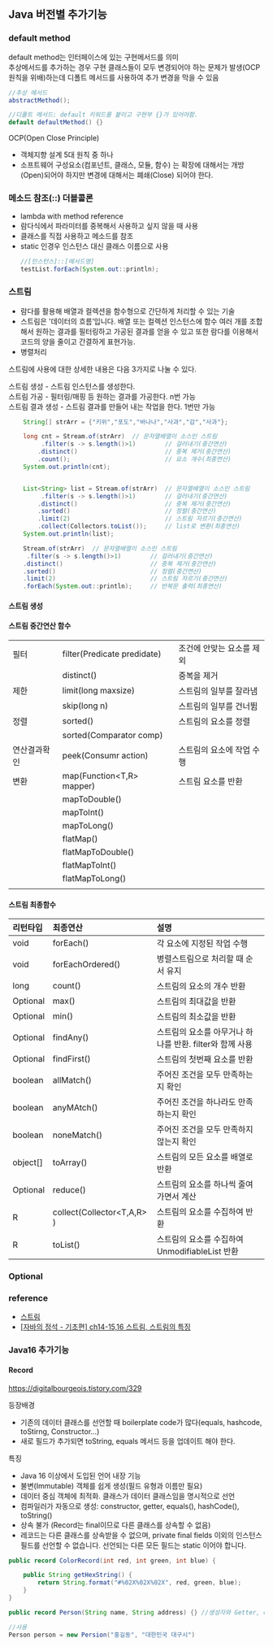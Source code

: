 ## Java 버전별 추가기능

### default method

default method는 인터페이스에 있는 구현메서드를 의미  
추상메서드를 추가하는 경우 구현 클래스들이 모두 변경되어야 하는 문제가 발생(OCP 원칙을 위배)하는데 디폴트 메서드를 사용하여 추가 변경을 막을 수 있음

```java
//추상 메서드
abstractMethod();

//디폴트 메서드: default 키워드를 붙이고 구현부 {}가 있어야함.
default defaultMethod() {}
```

OCP(Open Close Principle)

- 객체지향 설계 5대 원칙 중 하나
- 소프트웨어 구성요소(컴포넌트, 클래스, 모듈, 함수) 는 확장에 대해서는 개방(Open)되어야 하지만 변경에 대해서는 폐쇄(Close) 되어야 한다.

### 메소드 참조(::) 더블콜론

- lambda with method reference
- 람다식에서 파라미터를 중복해서 사용하고 싶지 않을 때 사용
- 클래스를 직접 사용하고 메소드를 참조
- static 인경우 인스턴스 대신 클래스 이름으로 사용
  ```java
  //[인스턴스]::[메서드명]
  testList.forEach(System.out::println);
  ```

### 스트림

- 람다를 활용해 배열과 컬렉션을 함수형으로 간단하게 처리할 수 있는 기술
- 스트림은 '데이터의 흐름’입니다. 배열 또는 컬렉션 인스턴스에 함수 여러 개를 조합해서 원하는 결과를 필터링하고 가공된 결과를 얻을 수 있고 또한 람다를 이용해서 코드의 양을 줄이고 간결하게 표현가능.
- 병렬처리

스트림에 사용에 대한 상세한 내용은 다음 3가지로 나눌 수 있다.

스트림 생성 - 스트림 인스턴스를 생성한다.  
스트림 가공 - 필터링/매핑 등 원하는 결과를 가공한다. n번 가능  
스트림 결과 생성 - 스트림 결과를 만들어 내는 작업을 한다. 1번만 가능

```java
    String[] strArr = {"키위","포도","바나나","사과","감","사과"};

    long cnt = Stream.of(strArr)  // 문자열배열이 소스인 스트림
         .filter(s -> s.length()>1)        // 걸러내기(중간연산)
        .distinct()                        // 중복 제거(중간연산)
        .count();                          // 요소 개수(최종연산)
    System.out.println(cnt);


    List<String> list = Stream.of(strArr)  // 문자열배열이 소스인 스트림
         .filter(s -> s.length()>1)        // 걸러내기(중간연산)
        .distinct()                        // 중복 제거(중간연산)
        .sorted()                          // 정렬(중간연산)
        .limit(2)                          // 스트림 자르기(중간연산)
        .collect(Collectors.toList());     // list로 변환(최종연산)
    System.out.println(list);

    Stream.of(strArr)  // 문자열배열이 소스인 스트림
     .filter(s -> s.length()>1)        // 걸러내기(중간연산)
    .distinct()                        // 중복 제거(중간연산)
    .sorted()                          // 정렬(중간연산)
    .limit(2)                          // 스트림 자르기(중간연산)
    .forEach(System.out::println);     // 반복문 출력(최종연산)
```

#### 스트림 생성

#### 스트림 중간연산 함수

|              |                                |                           |
| :----------- | :----------------------------- | :------------------------ |
| 필터         | filter(Predicate<T> predidate) | 조건에 안맞는 요소를 제외 |
|              | distinct()                     | 중복을 제거               |
| 제한         | limit(long maxsize)            | 스트림의 일부를 잘라냄    |
|              | skip(long n)                   | 스트림의 일부를 건너뜀    |
| 정렬         | sorted()                       | 스트림의 요소를 정렬      |
|              | sorted(Comparator<T> comp)     |                           |
| 연산결과확인 | peek(Consumr<T> action)        | 스트림의 요소에 작업 수행 |
| 변환         | map(Function<T,R> mapper)      | 스트림 요소를 반환        |
|              | mapToDouble()                  |                           |
|              | mapToInt()                     |                           |
|              | mapToLong()                    |                           |
|              | flatMap()                      |                           |
|              | flatMapToDouble()              |                           |
|              | flatMapToInt()                 |                           |
|              | flatMapToLong()                |                           |
|              |                                |                           |

#### 스트림 최종함수

| 리턴타입    | 최종연산                   | 설명                                                     |
| :---------- | :------------------------- | :------------------------------------------------------- |
| void        | forEach()                  | 각 요소에 지정된 작업 수행                               |
| void        | forEachOrdered()           | 병렬스트림으로 처리할 때 순서 유지                       |
| long        | count()                    | 스트림의 요소의 개수 반환                                |
| Optional<T> | max()                      | 스트림의 최대값을 반환                                   |
| Optional<T> | min()                      | 스트림의 최소값을 반환                                   |
| Optional<T> | findAny()                  | 스트림의 요소를 아무거나 하나를 반환. filter와 함께 사용 |
| Optional<T> | findFirst()                | 스트림의 첫번째 요소를 반환                              |
| boolean     | allMatch()                 | 주어진 조건을 모두 만족하는지 확인                       |
| boolean     | anyMAtch()                 | 주어진 조건을 하나라도 만족하는지 확인                   |
| boolean     | noneMatch()                | 주어진 조건을 모두 만족하지 않는지 확인                  |
| object[]    | toArray()                  | 스트림의 모든 요소를 배열로 반환                         |
| Optional<T> | reduce()                   | 스트림의 요소를 하나씩 줄여가면서 계산                   |
| R           | collect(Collector<T,A,R> ) | 스트림의 요소를 수집하여 반환                            |
| R           | toList()                   | 스트림의 요소를 수집하여 UnmodifiableList 반환           |

### Optional

### reference

- [스트림](<(https://futurecreator.github.io/2018/08/26/java-8-streams/)>)
- [[자바의 정석 - 기초편] ch14-15,16 스트림, 스트림의 특징](https://www.youtube.com/watch?v=7Kyf4mMjbTQ&list=PLW2UjW795-f6xWA2_MUhEVgPauhGl3xIp&index=165&ab_channel=%EB%82%A8%EA%B6%81%EC%84%B1%EC%9D%98%EC%A0%95%EC%84%9D%EC%BD%94%EB%94%A9)

### Java16 추가기능

#### Record

https://digitalbourgeois.tistory.com/329

등장배경

- 기존의 데이터 클래스를 선언할 때 boilerplate code가 많다(equals, hashcode, toStirng, Constructor...)
- 새로 필드가 추가되면 toString, equals 메서드 등을 업데이트 해야 한다.

특징

- Java 16 이상에서 도입된 언어 내장 기능
- 불변(Immutable) 객체를 쉽게 생성(필드 유형과 이름만 필요)
- 데이터 중심 객체에 최적화. 클래스가 데이터 클래스임을 명시적으로 선언
- 컴파일러가 자동으로 생성: constructor, getter, equals(), hashCode(), toString()
- 상속 불가 (Record는 final이므로 다른 클래스를 상속할 수 없음)
- 레코드는 다른 클래스를 상속받을 수 없으며, private final fields 이외의 인스턴스 필드를 선언할 수 없습니다. 선언되는 다른 모든 필드는 static 이어야 합니다.

```java
public record ColorRecord(int red, int green, int blue) {

    public String getHexString() {
        return String.format("#%02X%02X%02X", red, green, blue);
    }
}
```

```java
public record Person(String name, String address) {} //생성자와 Getter, equals, hashcode, toString는 자동으로 만들어짐

//사용
Person person = new Persion("홍길동", "대한민국 대구시")
```
